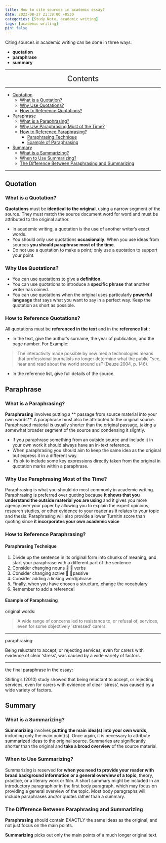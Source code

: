 ```yaml
---
title: How to cite sources in academic essay?
date: 2023-08-27 21:39:00 +0530
categories: [Study Note, academic writing]
tags: [academic writing]
pin: false
---
```


Citing sources in academic writing can be done in three ways: 
* **quotation**
* **paraphrase**
* **summary**

---
<center><font size='5'> Contents </font></center>

---

<!-- TOC -->
  * [Quotation](#quotation)
    * [What is a Quotation?](#what-is-a-quotation)
    * [Why Use Quotations?](#why-use-quotations)
    * [How to Reference Quotations?](#how-to-reference-quotations)
  * [Paraphrase](#paraphrase)
    * [What is a Paraphrasing?](#what-is-a-paraphrasing)
    * [Why Use Paraphrasing Most of the Time?](#why-use-paraphrasing-most-of-the-time)
    * [How to Reference Paraphrasing?](#how-to-reference-paraphrasing)
      * [Paraphrasing Technique](#paraphrasing-technique)
      * [Example of Paraphrasing](#example-of-paraphrasing)
  * [Summary](#summary)
    * [What is a Summarizing?](#what-is-a-summarizing)
    * [When to Use Summarizing?](#when-to-use-summarizing)
    * [The Difference Between Paraphrasing and Summarizing](#the-difference-between-paraphrasing-and-summarizing)
<!-- TOC -->

---

## Quotation

### What is a Quotation?

**Quotations** must be **identical to the original**, using a narrow segment of the source. They must match the source document word for word and must be attributed to the original author.

* In academic writing, a quotation is the use of another writer’s exact words.
* You should only use quotations **occasionally**. When you use ideas from sources **you should paraphrase most of the time**.
* Do not use a quotation to make a point; only use a quotation to support your point.

### Why Use Quotations?

* You can use quotations to give a **definition**.
* You can use quotations to introduce a **specific phrase** that another writer has coined.
* You can use quotations when the original uses particularly **powerful language** that says what you want to say in a perfect way. Keep the quotation as short as possible.


### How to Reference Quotations?

All quotations must be **referenced in the text** and in the **reference list** :
* In the text, give the author’s surname, the year of publication, and the page number. For Example:

>The interactivity made possible by new media technologies means that professional journalists no longer determine what the public ‘‘see, hear and read about the world around us’’ (Deuze 2004, p. 146).


* In the reference list, give full details of the source.


## Paraphrase

### What is a Paraphrasing?

**Paraphrasing** involves putting a ** passage from source material into your own words**. A paraphrase must also be attributed to the original source. Paraphrased material is usually shorter than the original passage, taking a somewhat broader segment of the source and condensing it slightly.

* If you paraphrase something from an outside source and include it in your own work it should always have an in-text reference.
* When paraphrasing you should aim to keep the same idea as the original but express it in a different way.
* It’s ok to include some key expressions directly taken from the original in quotation marks within a paraphrase.

### Why Use Paraphrasing Most of the Time?

Paraphrasing is what you should do most commonly in academic writing. Paraphrasing is preferred over quoting because **it shows that you understand the outside material you are using** and it gives you more agency over your paper by allowing you to explain the expert opinions, research studies, or other evidence to your reader as it relates to your topic and thesis. Paraphrasing will also provide a lower Turnitin score than quoting since **it incorporates your own academic voice**

### How to Reference Paraphrasing?

#### Paraphrasing Technique
1. Divide up the sentence in its original form into chunks of meaning, and start your paraphrase with a different part of the sentence
2. Consider changing nouns   verbs 
3. Consider changing active  passive
4. Consider adding a linking word/phrase
5. Finally, when you have chosen a structure, change the vocabulary
6. Remember to add a reference!

#### Example of Paraphrasing

original words:
> A wide range of concerns led to resistance to, or refusal of, services, even for some objectively 'stressed' carers.

---

paraphrasing:

Being reluctant to accept, or rejecting services, even for carers with evidence of clear ‘stress’, was caused by a wide variety of factors.

---

the final paraphrase in the essay:

Stirling’s (2010) study showed that being reluctant to accept, or rejecting services, even for carers with evidence of clear ‘stress’, was caused by a wide variety of factors.

## Summary

### What is a Summarizing?

**Summarizing** involves **putting the main idea(s) into your own words**, including only the main point(s). Once again, it is necessary to attribute summarized ideas to the original source. Summaries are significantly shorter than the original and **take a broad overview** of the source material.

### When to Use Summarizing?

Summarizing is reserved for **when you need to provide your reader with broad background information or a general overview of a topic**, theory, practice, or a literary work or film. A short summary might be included in an introductory paragraph or in the first body paragraph, which may focus on providing a general overview of the topic. Most body paragraphs will include paraphrases and/or quotes rather than a summary.

### The Difference Between Paraphrasing and Summarizing

**Paraphrasing** should contain EXACTLY the same ideas as the original, and not just focus on the main points.

**Summarizing** picks out only the main points of a much longer original text.
